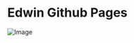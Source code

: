 # Edwin Github Pages

![Image](https://www.google.com/url?sa=i&url=https%3A%2F%2Fwww.nick.com%2Fepisodes%2F6iic42%2Fthe-patrick-star-show-late-for-breakfast-bummer-jobs-season-1-ep-1&psig=AOvVaw31Q1p6osP0rnHIzz2KJVlF&ust=1641930085591000&source=images&cd=vfe&ved=0CAsQjRxqFwoTCJiNhq_4p_UCFQAAAAAdAAAAABAJ)

